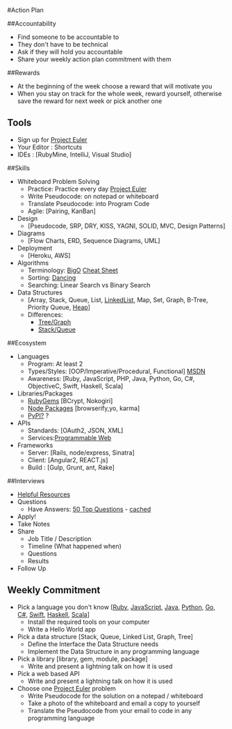#Action Plan

##Accountability
* Find someone to be accountable to
* They don't have to be technical
* Ask if they will hold you accountable
* Share your weekly action plan commitment with them

##Rewards
* At the beginning of the week choose a reward that will motivate you
* When you stay on track for the whole week, reward yourself, otherwise save the reward for next week or pick another one

## Tools
* Sign up for [Project Euler](https://projecteuler.net/)
* Your Editor : Shortcuts
* IDEs : [RubyMine, IntelliJ, Visual Studio]

##Skills
* Whiteboard Problem Solving
  - Practice: Practice every day [Project Euler](https://projecteuler.net/)
  - Write Pseudocode: on notepad or whiteboard
  - Translate Pseudocode: into Program Code
  - Agile: [Pairing, KanBan]
* Design
  + [Pseudocode, SRP, DRY, KISS, YAGNI, SOLID, MVC, Design Patterns]
* Diagrams
  + [Flow Charts, ERD, Sequence Diagrams, UML]
* Deployment
  + [Heroku, AWS] 
* Algorithms
  + Terminology: [BigO](http://stackoverflow.com/questions/487258/plain-english-explanation-of-big-o#answer-487278) [Cheat Sheet](http://bigocheatsheet.com/)
  + Sorting: [Dancing](https://www.youtube.com/user/AlgoRythmics)
  + Searching: Linear Search vs Binary Search
* Data Structures
  - [Array, Stack, Queue, List, [LinkedList](https://en.wikipedia.org/wiki/Linked_list), Map, Set, Graph, B-Tree, Priority Queue, [Heap](https://en.wikipedia.org/wiki/Heap_%28data_structure%29)]
  - Differences:
    + [Tree/Graph](http://freefeast.info/difference-between/difference-between-trees-and-graphs-trees-vs-graphs/)
    + [Stack/Queue](http://freefeast.info/difference-between/difference-between-trees-and-graphs-trees-vs-graphs/)

##Ecosystem
- Languages
  + Program: At least 2
  + Types/Styles: [OOP/Imperative/Procedural, Functional] [MSDN](https://msdn.microsoft.com/en-us/library/bb669144.aspx) 
  + Awareness: [Ruby, JavaScript, PHP, Java, Python, Go, C#, ObjectiveC, Swift, Haskell, Scala]
- Libraries/Packages
  + [RubyGems](https://rubygems.org/) [BCrypt, Nokogiri]
  + [Node Packages](https://www.npmjs.com/) [browserify,yo, karma]
  + [PyPI?](https://pypi.python.org/pypi) ?
- APIs
  + Standards: [OAuth2, JSON, XML]
  + Services:[Programmable Web](http://www.programmableweb.com/apis/directory) 
- Frameworks
  + Server: [Rails, node/express, Sinatra] 
  + Client: [Angular2, REACT.js]
  + Build : [Gulp, Grunt, ant, Rake]

##Interviews
* [Helpful Resources](../technical-interviews/README.md)
* Questions
  * Have Answers: [50 Top Questions](http://depts.gpc.edu/careerservices/50%20Common%20Interview%20Questions.pdf) - [cached](../resources/depts.gpc.edu/50%20Common%20Interview%20Questions.pdf)
* Apply!
* Take Notes
* Share
  - Job Title / Description
  - Timeline (What happened when)
  - Questions
  - Results
* Follow Up

## Weekly Commitment
* Pick a language you don't know [[Ruby](https://www.ruby-lang.org/en/documentation/quickstart/), [JavaScript](http://expressjs.com/en/starter/hello-world.html), [Java](https://docs.oracle.com/javase/tutorial/getStarted/application/), [Python](http://www.learnpython.org/en/Hello,_World!), [Go](https://gobyexample.com/hello-world), [C#](https://msdn.microsoft.com/en-us/library/aa288463(v=vs.71).aspx), [Swift](https://developer.apple.com/library/ios/documentation/Swift/Conceptual/Swift_Programming_Language/GuidedTour.html), [Haskell](https://wiki.haskell.org/Haskell_in_5_steps), [Scala](http://www.scala-lang.org/documentation/getting-started.html)]
  - Install the required tools on your computer
  - Write a Hello World app
* Pick a data structure [Stack, Queue, Linked List, Graph, Tree] 
  - Define the Interface the Data Structure needs
  - Implement the Data Structure in any programming language
* Pick a library [library, gem, module, package]
  * Write and present a lightning talk on how it is used
* Pick a web based API
  * Write and present a lightning talk on how it is used
* Choose one [Project Euler](https://projecteuler.net/) problem 
  - Write Pseudocode for the solution on a notepad / whiteboard
  - Take a photo of the whiteboard and email a copy to yourself
  - Translate the Pseudocode from your email to code in any programming language
